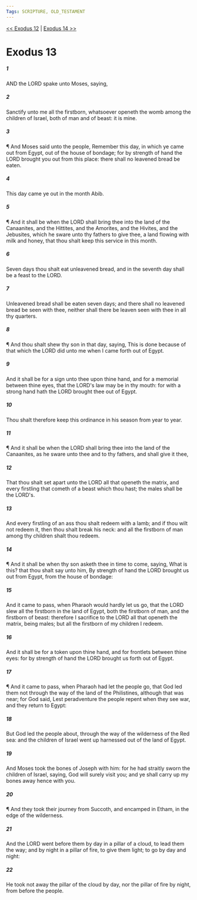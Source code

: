 ```yaml
---
Tags: SCRIPTURE, OLD_TESTAMENT
---
```


[<< Exodus 12](OLD_TESTAMENT/02_Exodus/Exodus_12.md) | [Exodus 14 >>](OLD_TESTAMENT/02_Exodus/Exodus_14.md)

# Exodus 13

##### 1
 AND the LORD spake unto Moses, saying,
##### 2
 Sanctify unto me all the firstborn, whatsoever openeth the womb among the children of Israel, both of man and of beast: it is mine.
##### 3
 ¶ And Moses said unto the people, Remember this day, in which ye came out from Egypt, out of the house of bondage; for by strength of hand the LORD brought you out from this place: there shall no leavened bread be eaten.
##### 4
 This day came ye out in the month Abib.
##### 5
 ¶ And it shall be when the LORD shall bring thee into the land of the Canaanites, and the Hittites, and the Amorites, and the Hivites, and the Jebusites, which he sware unto thy fathers to give thee, a land flowing with milk and honey, that thou shalt keep this service in this month.
##### 6
 Seven days thou shalt eat unleavened bread, and in the seventh day shall be a feast to the LORD.
##### 7
 Unleavened bread shall be eaten seven days; and there shall no leavened bread be seen with thee, neither shall there be leaven seen with thee in all thy quarters.
##### 8
 ¶ And thou shalt shew thy son in that day, saying, This is done because of that which the LORD did unto me when I came forth out of Egypt.
##### 9
 And it shall be for a sign unto thee upon thine hand, and for a memorial between thine eyes, that the LORD's law may be in thy mouth: for with a strong hand hath the LORD brought thee out of Egypt.
##### 10
 Thou shalt therefore keep this ordinance in his season from year to year.
##### 11
 ¶ And it shall be when the LORD shall bring thee into the land of the Canaanites, as he sware unto thee and to thy fathers, and shall give it thee,
##### 12
 That thou shalt set apart unto the LORD all that openeth the matrix, and every firstling that cometh of a beast which thou hast; the males shall be the LORD's.
##### 13
 And every firstling of an ass thou shalt redeem with a lamb; and if thou wilt not redeem it, then thou shalt break his neck: and all the firstborn of man among thy children shalt thou redeem.
##### 14
 ¶ And it shall be when thy son asketh thee in time to come, saying, What is this?  that thou shalt say unto him, By strength of hand the LORD brought us out from Egypt, from the house of bondage:
##### 15
 And it came to pass, when Pharaoh would hardly let us go, that the LORD slew all the firstborn in the land of Egypt, both the firstborn of man, and the firstborn of beast: therefore I sacrifice to the LORD all that openeth the matrix, being males; but all the firstborn of my children I redeem.
##### 16
 And it shall be for a token upon thine hand, and for frontlets between thine eyes: for by strength of hand the LORD brought us forth out of Egypt.
##### 17
 ¶ And it came to pass, when Pharaoh had let the people go, that God led them not through the way of the land of the Philistines, although that was near; for God said, Lest peradventure the people repent when they see war, and they return to Egypt:
##### 18
 But God led the people about, through the way of the wilderness of the Red sea: and the children of Israel went up harnessed out of the land of Egypt.
##### 19
 And Moses took the bones of Joseph with him: for he had straitly sworn the children of Israel, saying, God will surely visit you; and ye shall carry up my bones away hence with you.
##### 20
 ¶ And they took their journey from Succoth, and encamped in Etham, in the edge of the wilderness.
##### 21
 And the LORD went before them by day in a pillar of a cloud, to lead them the way; and by night in a pillar of fire, to give them light; to go by day and night:
##### 22
 He took not away the pillar of the cloud by day, nor the pillar of fire by night, from before the people.

